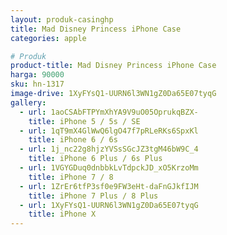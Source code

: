 ```yaml
---
layout: produk-casinghp
title: Mad Disney Princess iPhone Case
categories: apple

# Produk
product-title: Mad Disney Princess iPhone Case
harga: 90000
sku: hn-1317
image-drive: 1XyFYsQ1-UURN6l3WN1gZ0Da65E07tyqG
gallery:
  - url: 1aoCSAbFTPYmXhYA9V9uO05OprukqBZX-
    title: iPhone 5 / 5s / SE
  - url: 1qT9mX4GlWwQ6lgO47f7pRLeRKs6SpxKl
    title: iPhone 6 / 6s
  - url: 1j_nc22g8hjzYVSsSGcJZ3tgM46bW9C_4
    title: iPhone 6 Plus / 6s Plus
  - url: 1VGYGDuq0dnbbkLvTdpckJD_xO5KrzoMm
    title: iPhone 7 / 8
  - url: 1ZrEr6tfP3sf0e9FW3eHt-daFnGJkfIJM
    title: iPhone 7 Plus / 8 Plus
  - url: 1XyFYsQ1-UURN6l3WN1gZ0Da65E07tyqG
    title: iPhone X
---
```

